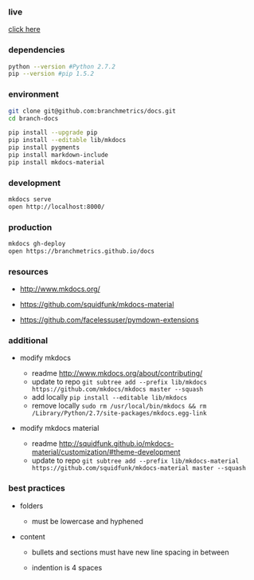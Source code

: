 ### live

[click here](https://branchmetrics.github.io/docs/)

### dependencies 

```bash
python --version #Python 2.7.2
pip --version #pip 1.5.2
```

### environment

```bash
git clone git@github.com:branchmetrics/docs.git
cd branch-docs
```

```bash
pip install --upgrade pip
pip install --editable lib/mkdocs
pip install pygments
pip install markdown-include
pip install mkdocs-material
```

### development

```bash
mkdocs serve
open http://localhost:8000/
```

### production

```bash
mkdocs gh-deploy
open https://branchmetrics.github.io/docs
```

### resources

- http://www.mkdocs.org/

- https://github.com/squidfunk/mkdocs-material

- https://github.com/facelessuser/pymdown-extensions


### additional

- modify mkdocs 
    - readme http://www.mkdocs.org/about/contributing/
    - update to repo `git subtree add --prefix lib/mkdocs https://github.com/mkdocs/mkdocs master --squash`
    - add locally `pip install --editable lib/mkdocs`
    - remove locally `sudo rm /usr/local/bin/mkdocs && rm /Library/Python/2.7/site-packages/mkdocs.egg-link`

- modify mkdocs material 
    - readme http://squidfunk.github.io/mkdocs-material/customization/#theme-development
    - update to repo `git subtree add --prefix lib/mkdocs-material https://github.com/squidfunk/mkdocs-material master --squash`

### best practices

- folders 

    - must be lowercase and hyphened

- content 

    - bullets and sections must have new line spacing in between

    - indention is 4 spaces
